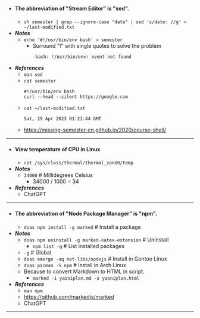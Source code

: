 - #### The abbreviation of "Stream Editor" is "sed".
    - `sh semester | grep --ignore-case "date" | sed 's/date: //g' > ~/last-modified.txt`
- ***Notes***
    - `echo '#!/usr/bin/env bash' > semester`
        - Surround "!" with single quotes to solve the problem
          ```
          -bash: !/usr/bin/env: event not found
          ```
- ***References***
    - `man sed`
    - `cat semester`
      ```
      #!/usr/bin/env bash
      curl --head --silent https://google.com
      ```
    - `cat ~/last-modified.txt`
      ```
      Sat, 29 Apr 2023 01:21:44 GMT
      ```
    - https://missing-semester-cn.github.io/2020/course-shell/
- ---
- #### View temperature of CPU in Linux
    - `cat /sys/class/thermal/thermal_zone0/temp`
- ***Notes***
    - `34000` # Millidegrees Celsius
        - 34000 / 1000 = 34
- ***References***
    - ChatGPT
- ---
- #### The abbreviation of "Node Package Manager" is "npm".
    - `doas npm install -g marked` # Install a package
- ***Notes***
    - `doas npm uninstall -g marked-katex-extension` # Uninstall
        - `npm list -g` # List installed packages
    - `-g` # Global
    - `doas emerge -aq net-libs/nodejs` # Install in Gentoo Linux
    - `doas pacman -S npm` # Install in Arch Linux
    - Because to convert Markdown to HTML in script.
        - `marked -i yaoniplan.md -o yaoniplan.html`
- ***References***
    - `man npm`
    - https://github.com/markedjs/marked
    - ChatGPT
- ---
